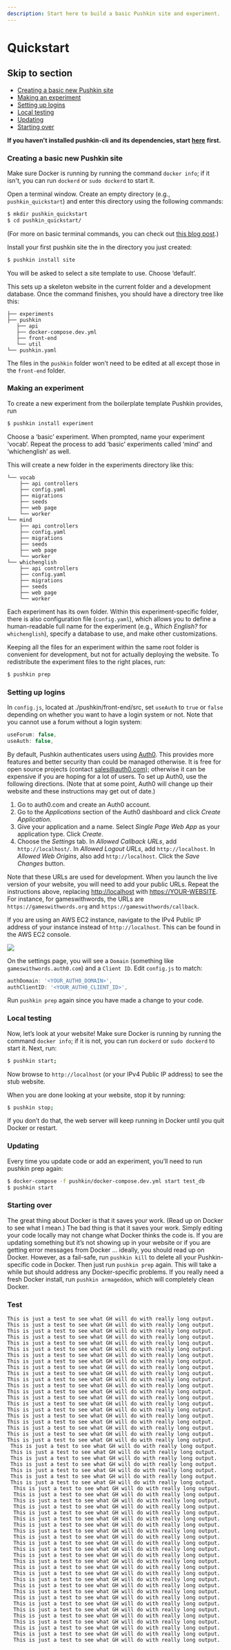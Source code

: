 ```yaml
---
description: Start here to build a basic Pushkin site and experiment.
---
```


# Quickstart

## Skip to section

* [Creating a basic new Pushkin site](quickstart.md#creating-basic-new-pushkin-site)
* [Making an experiment](quickstart.md#making-an-experiment)
* [Setting up logins](quickstart.md#setting-up-logins)
* [Local testing](quickstart.md#local-testing)
* [Updating](quickstart.md#updating)
* [Starting over](quickstart.md#starting-over)

**If you haven't installed pushkin-cli and its dependencies, start** [**here**](installing-pushkin-and-dependencies/) **first.**

### Creating a basic new Pushkin site

Make sure Docker is running by running the command `docker info`; if it isn't, you can run `dockerd` or `sudo dockerd` to start it.

Open a terminal window. Create an empty directory \(e.g., `pushkin_quickstart`\) and enter this directory using the following commands:

```bash
$ mkdir pushkin_quickstart
$ cd pushkin_quickstart/
```

\(For more on basic terminal commands, you can check out [this blog post](https://medium.com/@grace.m.nolan/terminal-for-beginners-e492ba10902a).\)

Install your first pushkin site the in the directory you just created:

```bash
$ pushkin install site
```

You will be asked to select a site template to use. Choose ‘default’.

This sets up a skeleton website in the current folder and a development database. Once the command finishes, you should have a directory tree like this:

```text
├── experiments
├── pushkin
   ├── api
   ├── docker-compose.dev.yml
   ├── front-end
   └── util
└── pushkin.yaml
```

The files in the `pushkin` folder won’t need to be edited at all except those in the `front-end` folder.

### Making an experiment

To create a new experiment from the boilerplate template Pushkin provides, run

```bash
$ pushkin install experiment
```

Choose a ‘basic’ experiment. When prompted, name your experiment ‘vocab’. Repeat the process to add ‘basic’ experiments called ‘mind’ and ‘whichenglish’ as well.

This will create a new folder in the experiments directory like this:

```text
└── vocab
    ├── api controllers
    ├── config.yaml
    ├── migrations
    ├── seeds
    ├── web page
    └── worker
└── mind
    ├── api controllers
    ├── config.yaml
    ├── migrations
    ├── seeds
    ├── web page
    └── worker
└── whichenglish
    ├── api controllers
    ├── config.yaml
    ├── migrations
    ├── seeds
    ├── web page
    └── worker
```

Each experiment has its own folder. Within this experiment-specific folder, there is also configuration file \(`config.yaml`\), which allows you to define a human-readable full name for the experiment \(e.g., _Which English?_ for `whichenglish`\), specify a database to use, and make other customizations.

Keeping all the files for an experiment within the same root folder is convenient for development, but not for actually deploying the website. To redistribute the experiment files to the right places, run:

```bash
$ pushkin prep
```

### Setting up logins

In `config.js`, located at ./pushkin/front-end/src, set `useAuth` to `true` or `false` depending on whether you want to have a login system or not. Note that you cannot use a forum without a login system:

```javascript
useForum: false,
useAuth: false,
```

By default, Pushkin authenticates users using [Auth0](https://auth0.com/). This provides more features and better security than could be managed otherwise. It is free for open source projects \(contact [sales@auth0.com](mailto:sales%40auth0.com)\); otherwise it can be expensive if you are hoping for a lot of users. To set up Auth0, use the following directions. \(Note that at some point, Auth0 will change up their website and these instructions may get out of date.\)

1. Go to auth0.com and create an Auth0 account.
2. Go to the _Applications_ section of the Auth0 dashboard and click _Create Application_.
3. Give your application and a name. Select _Single Page Web App_ as your application type. Click _Create_.
4. Choose the _Settings_ tab. In _Allowed Callback URLs_, add `http://localhost/`. In _Allowed Logout URLs_, add `http://localhost`. In _Allowed Web Origins_, also add `http://localhost`. Click the _Save Changes_ button.

Note that these URLs are used for development. When you launch the live version of your website, you will need to add your public URLs. Repeat the instructions above, replacing [http://localhost](http://localhost) with [https://YOUR-WEBSITE](https://YOUR-WEBSITE). For instance, for gameswithwords, the URLs are `https://gameswithwords.org` and `https://gameswithwords/callback`.

If you are using an AWS EC2 instance, navigate to the IPv4 Public IP address of your instance instead of `http://localhost`. This can be found in the AWS EC2 console.

![](../.gitbook/assets/38.gif)

On the settings page, you will see a `Domain` \(something like `gameswithwords.auth0.com`\) and a `Client ID`. Edit `config.js` to match:

```javascript
authDomain: '<YOUR_AUTH0_DOMAIN>',
authClientID: '<YOUR_AUTH0_CLIENT_ID>',
```

Run `pushkin prep` again since you have made a change to your code.

### Local testing

Now, let’s look at your website! Make sure Docker is running by running the command `docker info`; if it is not, you can run `dockerd` or `sudo dockerd` to start it. Next, run:

```bash
$ pushkin start;
```

Now browse to `http://localhost` \(or your IPv4 Public IP address\) to see the stub website.

When you are done looking at your website, stop it by running:

```bash
$ pushkin stop;
```

If you don’t do that, the web server will keep running in Docker until you quit Docker or restart.

### Updating

Every time you update code or add an experiment, you’ll need to run pushkin prep again:

```bash
$ docker-compose -f pushkin/docker-compose.dev.yml start test_db
$ pushkin start
```

### Starting over

The great thing about Docker is that it saves your work. \(Read up on Docker to see what I mean.\) The bad thing is that it saves your work. Simply editing your code locally may not change what Docker thinks the code is. If you are updating something but it’s not showing up in your website or if you are getting error messages from Docker … ideally, you should read up on Docker. However, as a fail-safe, run `pushkin kill` to delete all your Pushkin-specific code in Docker. Then just run `pushkin prep` again. This will take a while but should address any Docker-specific problems. If you really need a fresh Docker install, run `pushkin armageddon`, which will completely clean Docker.


### Test

```text
This is just a test to see what GH will do with really long output.
This is just a test to see what GH will do with really long output.
This is just a test to see what GH will do with really long output.
This is just a test to see what GH will do with really long output.
This is just a test to see what GH will do with really long output.
This is just a test to see what GH will do with really long output.
This is just a test to see what GH will do with really long output.
This is just a test to see what GH will do with really long output.
This is just a test to see what GH will do with really long output.
This is just a test to see what GH will do with really long output.
This is just a test to see what GH will do with really long output.
This is just a test to see what GH will do with really long output.
This is just a test to see what GH will do with really long output.
This is just a test to see what GH will do with really long output.
This is just a test to see what GH will do with really long output.
This is just a test to see what GH will do with really long output.
This is just a test to see what GH will do with really long output.
This is just a test to see what GH will do with really long output.
This is just a test to see what GH will do with really long output.
This is just a test to see what GH will do with really long output.
This is just a test to see what GH will do with really long output.
 This is just a test to see what GH will do with really long output.
 This is just a test to see what GH will do with really long output.
 This is just a test to see what GH will do with really long output.
 This is just a test to see what GH will do with really long output.
 This is just a test to see what GH will do with really long output.
 This is just a test to see what GH will do with really long output.
 This is just a test to see what GH will do with really long output.
  This is just a test to see what GH will do with really long output.
  This is just a test to see what GH will do with really long output.
  This is just a test to see what GH will do with really long output.
  This is just a test to see what GH will do with really long output.
  This is just a test to see what GH will do with really long output.
  This is just a test to see what GH will do with really long output.
  This is just a test to see what GH will do with really long output.
  This is just a test to see what GH will do with really long output.
  This is just a test to see what GH will do with really long output.
  This is just a test to see what GH will do with really long output.
  This is just a test to see what GH will do with really long output.
  This is just a test to see what GH will do with really long output.
  This is just a test to see what GH will do with really long output.
  This is just a test to see what GH will do with really long output.
  This is just a test to see what GH will do with really long output.
  This is just a test to see what GH will do with really long output.
  This is just a test to see what GH will do with really long output.
  This is just a test to see what GH will do with really long output.
  This is just a test to see what GH will do with really long output.
  This is just a test to see what GH will do with really long output.
  This is just a test to see what GH will do with really long output.
  This is just a test to see what GH will do with really long output.
  This is just a test to see what GH will do with really long output.
  This is just a test to see what GH will do with really long output.
  This is just a test to see what GH will do with really long output.
  This is just a test to see what GH will do with really long output.
  ```
